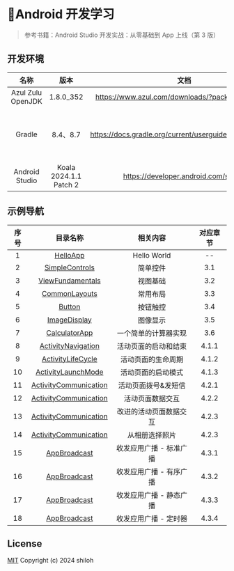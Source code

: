 # 📱Android 开发学习

> 参考书籍：Android Studio 开发实战：从零基础到 App 上线（第 3 版）

## 开发环境

| 名称 | 版本 | 文档 | 备注 |
| :---: | :---: | :---: | :---: |
| Azul Zulu OpenJDK | 1.8.0_352 | <https://www.azul.com/downloads/?package=jdk#zulu> | JDK |
| Gradle | 8.4、8.7 | <https://docs.gradle.org/current/userguide/userguide.html> | 项目构建、依赖管理 |
| Android Studio | Koala 2024.1.1 Patch 2 | <https://developer.android.com/studio> | IDE |

## 示例导航

| 序号 | 目录名称 | 相关内容 | 对应章节 |
| :---: | :---: | :---: | :---: |
| 1 | [HelloApp](./HelloApp) | Hello World | -- |
| 2 | [SimpleControls](./SimpleControls) | 简单控件 | 3.1 |
| 3 | [ViewFundamentals](./ViewFundamentals) | 视图基础 | 3.2 |
| 4 | [CommonLayouts](./CommonLayouts) | 常用布局 | 3.3 |
| 5 | [Button](./Button) | 按钮触控 | 3.4 |
| 6 | [ImageDisplay](./ImageDisplay) | 图像显示 | 3.5 |
| 7 | [CalculatorApp](./CalculatorApp) | 一个简单的计算器实现 | 3.6 |
| 8 | [ActivityNavigation](./ActivityNavigation) | 活动页面的启动和结束 | 4.1.1 |
| 9 | [ActivityLifeCycle](./ActivityLifecycle) | 活动页面的生命周期 | 4.1.2 |
| 10 | [ActivityLaunchMode](./ActivityLaunchMode/) | 活动页面的启动模式 | 4.1.3 |
| 11 | [ActivityCommunication](./ActivityCommunication/app/src/main/java/org/shiloh/android/MainActivity.java) | 活动页面拨号&发短信 | 4.2.1 |
| 12 | [ActivityCommunication](./ActivityCommunication/app/src/main/java/org/shiloh/android/datainteraction/) | 活动页面数据交互 | 4.2.2 |
| 13 | [ActivityCommunication](./ActivityCommunication/app/src/main/java/org/shiloh/android/datainteraction/register/) | 改进的活动页面数据交互 | 4.2.3 |
| 14 | [ActivityCommunication](./ActivityCommunication/app/src/main/java/org/shiloh/android/choosephoto/) | 从相册选择照片 | 4.2.3 |
| 15 | [AppBroadcast](./AppBroadcast/app/src/main/java/org/shiloh/MainActivity.java) | 收发应用广播 - 标准广播 | 4.3.1 |
| 16 | [AppBroadcast](./AppBroadcast/app/src/main/java/org/shiloh/OrderBroadcastActivity.java) | 收发应用广播 - 有序广播 | 4.3.2 |
| 17 | [AppBroadcast](./AppBroadcast/app/src/main/java/org/shiloh/StaticBroadcastActivity.java) | 收发应用广播 - 静态广播 | 4.3.3 |
| 18 | [AppBroadcast](./AppBroadcast/app/src/main/java/org/shiloh/AlarmActivity.java) | 收发应用广播 - 定时器 | 4.3.4 |

## License

[MIT](./LICENSE) Copyright (c) 2024 shiloh
